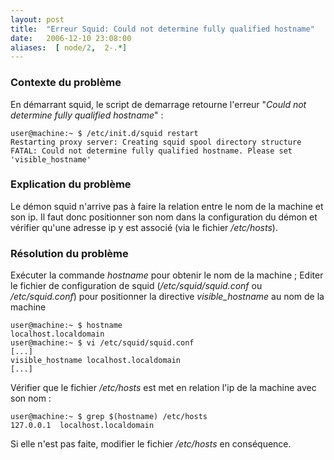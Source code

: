 ```yaml
---
layout: post
title:  "Erreur Squid: Could not determine fully qualified hostname"
date:   2006-12-10 23:08:00
aliases:  [ node/2,  2-.*]
---
```

### Contexte du problème

En démarrant squid, le script de demarrage retourne l'erreur "*Could not
determine fully qualified hostname*" :

    user@machine:~ $ /etc/init.d/squid restart
    Restarting proxy server: Creating squid spool directory structure 
    FATAL: Could not determine fully qualified hostname. Please set 'visible_hostname'

### Explication du problème

Le démon squid n'arrive pas à faire la relation entre le nom de la
machine et son ip. Il faut donc positionner son nom dans la
configuration du démon et vérifier qu'une adresse ip y est associé (via
le fichier */etc/hosts*).

### Résolution du problème

Exécuter la commande *hostname* pour obtenir le nom de la machine ;
 Editer le fichier de configuration de squid (*/etc/squid/squid.conf* ou
*/etc/squid.conf*) pour positionner la directive *visible\_hostname* au
nom de la machine

    user@machine:~ $ hostname
    localhost.localdomain
    user@machine:~ $ vi /etc/squid/squid.conf
    [...]
    visible_hostname localhost.localdomain
    [...]

Vérifier que le fichier */etc/hosts* est met en relation l'ip de la
machine avec son nom :

    user@machine:~ $ grep $(hostname) /etc/hosts
    127.0.0.1  localhost.localdomain

Si elle n'est pas faite, modifier le fichier */etc/hosts* en
conséquence.

